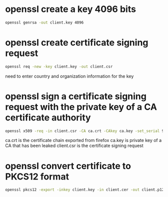 # openssl create a key 4096 bits
```bash
openssl genrsa -out client.key 4096
```

# openssl create certificate signing request
```bash
openssl req -new -key client.key -out client.csr
```
need to enter country and organization information for the key

# openssl sign a certificate signing request with the private key of a CA certificate authority
```bash
openssl x509 -req -in client.csr -CA ca.crt -CAkey ca.key -set_serial 9001 -extensions client -days 9002 -outform PEM -out client.cer
```
ca.crt is the certificate chain exported from firefox
ca.key is private key of a CA that has been leaked
client.csr is the certificate signing request

# openssl convert certificate to PKCS12 format
```bash
openssl pkcs12 -export -inkey client.key -in client.cer -out client.p12
```
